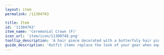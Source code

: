 ```yaml
---
layout: item
permalink: /11304763

title: Item
id: '11304763'
item_name: 'Ceremonial Crown (F)'
icon_url: 'item/icon/11300748.png'
tooltip_description: 'A hair piece decorated with a butterfuly hair pin and a ceremonial headpiece.'
guide_description: 'Outfit items replace the look of your gear when equipped.'
---
```

